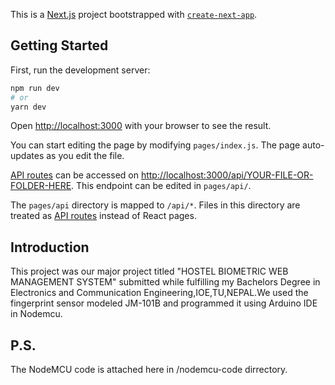 This is a [Next.js](https://nextjs.org/) project bootstrapped with [`create-next-app`](https://github.com/vercel/next.js/tree/canary/packages/create-next-app).

## Getting Started

First, run the development server:

```bash
npm run dev
# or
yarn dev
```

Open [http://localhost:3000](http://localhost:3000) with your browser to see the result.

You can start editing the page by modifying `pages/index.js`. The page auto-updates as you edit the file.

[API routes](https://nextjs.org/docs/api-routes/introduction) can be accessed on [http://localhost:3000/api/YOUR-FILE-OR-FOLDER-HERE](http://localhost:3000/api/YOUR_FILE_OR_FOLDER_HERE). This endpoint can be edited in `pages/api/`.

The `pages/api` directory is mapped to `/api/*`. Files in this directory are treated as [API routes](https://nextjs.org/docs/api-routes/introduction) instead of React pages.

## Introduction

This project was our major project titled "HOSTEL BIOMETRIC WEB MANAGEMENT SYSTEM" submitted while fulfilling my Bachelors Degree in Electronics and Communication Engineering,IOE,TU,NEPAL.We used the fingerprint sensor modeled JM-101B and programmed it using Arduino IDE in Nodemcu.

## P.S.
The NodeMCU code is attached here in /nodemcu-code dirrectory.